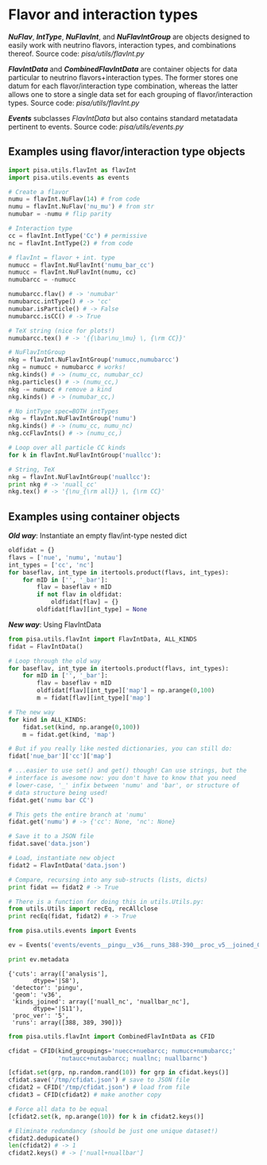 # Flavor and interaction types

***NuFlav***, ***IntType***, ***NuFlavInt***, and ***NuFlavIntGroup*** are objects designed to easily work with neutrino flavors, interaction types, and combinations thereof. Source code: *pisa/utils/flavInt.py*

***FlavIntData*** and ***CombinedFlavIntData*** are container objects for data particular to neutrino flavors+interaction types. The former stores one datum for each flavor/interaction type combination, whereas the latter allows one to store a single data set for each grouping of flavor/interaction types. Source code: *pisa/utils/flavInt.py*

***Events*** subclasses *FlavIntData* but also contains standard metatadata pertinent to events. Source code: *pisa/utils/events.py*

## Examples using flavor/interaction type objects
```python
import pisa.utils.flavInt as flavInt
import pisa.utils.events as events

# Create a flavor
numu = flavInt.NuFlav(14) # from code
numu = flavInt.NuFlav('nu_mu') # from str
numubar = -numu # flip parity

# Interaction type
cc = flavInt.IntType('Cc') # permissive
nc = flavInt.IntType(2) # from code

# flavInt = flavor + int. type
numucc = flavInt.NuFlavInt('numu_bar_cc')
numucc = flavInt.NuFlavInt(numu, cc)
numubarcc = -numucc

numubarcc.flav() # -> 'numubar'
numubarcc.intType() # -> 'cc'
numubar.isParticle() # -> False
numubarcc.isCC() # -> True

# TeX string (nice for plots!)
numubarcc.tex() # -> '{{\bar\nu_\mu} \, {\rm CC}}'

# NuFlavIntGroup
nkg = flavInt.NuFlavIntGroup('numucc,numubarcc')
nkg = numucc + numubarcc # works!
nkg.kinds() # -> (numu_cc, numubar_cc)
nkg.particles() # -> (numu_cc,)
nkg -= numucc # remove a kind
nkg.kinds() # -> (numubar_cc,)

# No intType spec=BOTH intTypes
nkg = flavInt.NuFlavIntGroup('numu')
nkg.kinds() # -> (numu_cc, numu_nc)
nkg.ccFlavInts() # -> (numu_cc,)

# Loop over all particle CC kinds
for k in flavInt.NuFlavIntGroup('nuallcc'):

# String, TeX
nkg = flavInt.NuFlavIntGroup('nuallcc'):
print nkg # -> 'nuall_cc'
nkg.tex() # -> '{\nu_{\rm all}} \, {\rm CC}'

```

## Examples using container objects
***Old way***: Instantiate an empty flav/int-type nested dict
```python
oldfidat = {}
flavs = ['nue', 'numu', 'nutau']
int_types = ['cc', 'nc']
for baseflav, int_type in itertools.product(flavs, int_types):
    for mID in ['', '_bar']:
        flav = baseflav + mID
        if not flav in oldfidat:
            oldfidat[flav] = {}
        oldfidat[flav][int_type] = None
```

***New way***: Using FlavIntData
```python
from pisa.utils.flavInt import FlavIntData, ALL_KINDS
fidat = FlavIntData()
```

```python
# Loop through the old way
for baseflav, int_type in itertools.product(flavs, int_types):
    for mID in ['', '_bar']:
        flav = baseflav + mID
        oldfidat[flav][int_type]['map'] = np.arange(0,100)
        m = fidat[flav][int_type]['map']

# The new way
for kind in ALL_KINDS:
    fidat.set(kind, np.arange(0,100))
    m = fidat.get(kind, 'map')

# But if you really like nested dictionaries, you can still do:
fidat['nue_bar']['cc']['map']

# ...easier to use set() and get() though! Can use strings, but the
# interface is awesome now: you don't have to know that you need
# lower-case, '_' infix between 'numu' and 'bar', or structure of
# data structure being used!
fidat.get('numu bar CC')

# This gets the entire branch at 'numu' 
fidat.get('numu') # -> {'cc': None, 'nc': None}

# Save it to a JSON file
fidat.save('data.json')

# Load, instantiate new object
fidat2 = FlavIntData('data.json')

# Compare, recursing into any sub-structs (lists, dicts)
print fidat == fidat2 # -> True

# There is a function for doing this in utils.Utils.py:
from utils.Utils import recEq, recAllclose
print recEq(fidat, fidat2) # -> True
```

```python
from pisa.utils.events import Events

ev = Events('events/events__pingu__v36__runs_388-390__proc_v5__joined_G_nuall_nc_G_nuallbar_nc.hdf5')

print ev.metadata
```
```
{'cuts': array(['analysis'], 
       dtype='|S8'),
 'detector': 'pingu',
 'geom': 'v36',
 'kinds_joined': array(['nuall_nc', 'nuallbar_nc'], 
       dtype='|S11'),
 'proc_ver': '5',
 'runs': array([388, 389, 390])}
```

```python
from pisa.utils.flavInt import CombinedFlavIntData as CFID

cfidat = CFID(kind_groupings='nuecc+nuebarcc; numucc+numubarcc;'
              'nutaucc+nutaubarcc; nuallnc; nuallbarnc')

[cfidat.set(grp, np.random.rand(10)) for grp in cfidat.keys()]
cfidat.save('/tmp/cfidat.json') # save to JSON file
cfidat2 = CFID('/tmp/cfidat.json') # load from file
cfidat3 = CFID(cfidat2) # make another copy

# Force all data to be equal
[cfidat2.set(k, np.arange(10)) for k in cfidat2.keys()]

# Eliminate redundancy (should be just one unique dataset!)
cfidat2.dedupicate()
len(cfidat2) # -> 1
cfidat2.keys() # -> ['nuall+nuallbar']
```
